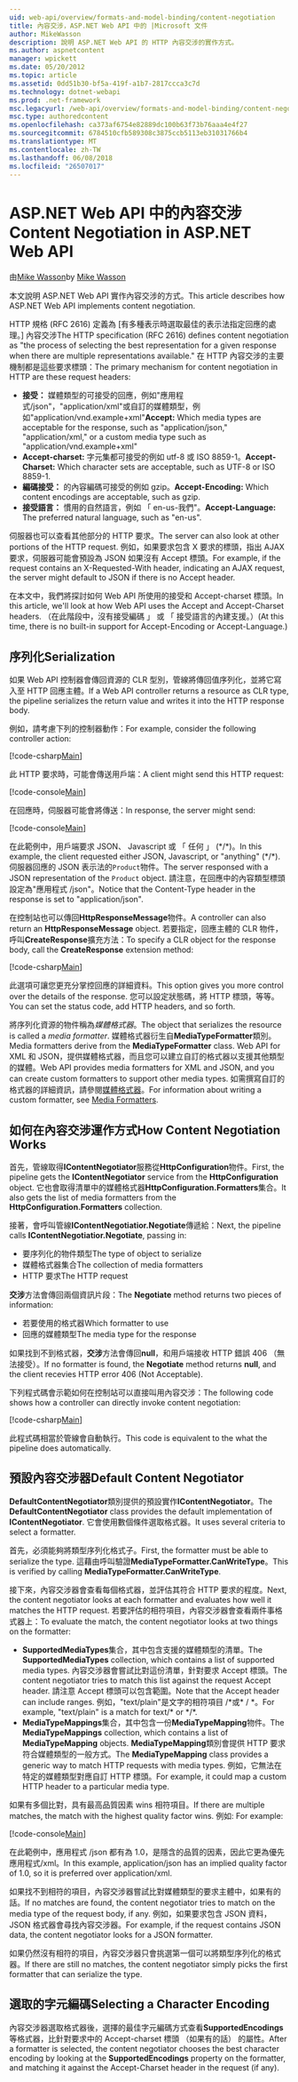 ```yaml
---
uid: web-api/overview/formats-and-model-binding/content-negotiation
title: 內容交涉，ASP.NET Web API 中的 |Microsoft 文件
author: MikeWasson
description: 說明 ASP.NET Web API 的 HTTP 內容交涉的實作方式。
ms.author: aspnetcontent
manager: wpickett
ms.date: 05/20/2012
ms.topic: article
ms.assetid: 0dd51b30-bf5a-419f-a1b7-2817ccca3c7d
ms.technology: dotnet-webapi
ms.prod: .net-framework
msc.legacyurl: /web-api/overview/formats-and-model-binding/content-negotiation
msc.type: authoredcontent
ms.openlocfilehash: ca373af6754e82889dc100b63f73b76aaa4e4f27
ms.sourcegitcommit: 6784510cfb589308c3875ccb5113eb31031766b4
ms.translationtype: MT
ms.contentlocale: zh-TW
ms.lasthandoff: 06/08/2018
ms.locfileid: "26507017"
---
```

<a name="content-negotiation-in-aspnet-web-api"></a><span data-ttu-id="be172-103">ASP.NET Web API 中的內容交涉</span><span class="sxs-lookup"><span data-stu-id="be172-103">Content Negotiation in ASP.NET Web API</span></span>
====================
<span data-ttu-id="be172-104">由[Mike Wasson](https://github.com/MikeWasson)</span><span class="sxs-lookup"><span data-stu-id="be172-104">by [Mike Wasson](https://github.com/MikeWasson)</span></span>

<span data-ttu-id="be172-105">本文說明 ASP.NET Web API 實作內容交涉的方式。</span><span class="sxs-lookup"><span data-stu-id="be172-105">This article describes how ASP.NET Web API implements content negotiation.</span></span>

<span data-ttu-id="be172-106">HTTP 規格 (RFC 2616) 定義為 [有多種表示時選取最佳的表示法指定回應的處理。] 內容交涉</span><span class="sxs-lookup"><span data-stu-id="be172-106">The HTTP specification (RFC 2616) defines content negotiation as "the process of selecting the best representation for a given response when there are multiple representations available."</span></span> <span data-ttu-id="be172-107">在 HTTP 內容交涉的主要機制都是這些要求標頭：</span><span class="sxs-lookup"><span data-stu-id="be172-107">The primary mechanism for content negotiation in HTTP are these request headers:</span></span>

- <span data-ttu-id="be172-108">**接受：** 媒體類型的可接受的回應，例如"應用程式/json"，"application/xml"或自訂的媒體類型，例如&quot;application/vnd.example+xml&quot;</span><span class="sxs-lookup"><span data-stu-id="be172-108">**Accept:** Which media types are acceptable for the response, such as "application/json," "application/xml," or a custom media type such as &quot;application/vnd.example+xml&quot;</span></span>
- <span data-ttu-id="be172-109">**Accept-charset:** 字元集都可接受的例如 utf-8 或 ISO 8859-1。</span><span class="sxs-lookup"><span data-stu-id="be172-109">**Accept-Charset:** Which character sets are acceptable, such as UTF-8 or ISO 8859-1.</span></span>
- <span data-ttu-id="be172-110">**編碼接受：** 的內容編碼可接受的例如 gzip。</span><span class="sxs-lookup"><span data-stu-id="be172-110">**Accept-Encoding:** Which content encodings are acceptable, such as gzip.</span></span>
- <span data-ttu-id="be172-111">**接受語言：** 慣用的自然語言，例如 「 en-us-我們"。</span><span class="sxs-lookup"><span data-stu-id="be172-111">**Accept-Language:** The preferred natural language, such as "en-us".</span></span>

<span data-ttu-id="be172-112">伺服器也可以查看其他部分的 HTTP 要求。</span><span class="sxs-lookup"><span data-stu-id="be172-112">The server can also look at other portions of the HTTP request.</span></span> <span data-ttu-id="be172-113">例如，如果要求包含 X 要求的標頭，指出 AJAX 要求，伺服器可能會預設為 JSON 如果沒有 Accept 標頭。</span><span class="sxs-lookup"><span data-stu-id="be172-113">For example, if the request contains an X-Requested-With header, indicating an AJAX request, the server might default to JSON if there is no Accept header.</span></span>

<span data-ttu-id="be172-114">在本文中，我們將探討如何 Web API 所使用的接受和 Accept-charset 標頭。</span><span class="sxs-lookup"><span data-stu-id="be172-114">In this article, we'll look at how Web API uses the Accept and Accept-Charset headers.</span></span> <span data-ttu-id="be172-115">（在此階段中，沒有接受編碼 」 或 「 接受語言的內建支援。）</span><span class="sxs-lookup"><span data-stu-id="be172-115">(At this time, there is no built-in support for Accept-Encoding or Accept-Language.)</span></span>

## <a name="serialization"></a><span data-ttu-id="be172-116">序列化</span><span class="sxs-lookup"><span data-stu-id="be172-116">Serialization</span></span>

<span data-ttu-id="be172-117">如果 Web API 控制器會傳回資源的 CLR 型別，管線將傳回值序列化，並將它寫入至 HTTP 回應主體。</span><span class="sxs-lookup"><span data-stu-id="be172-117">If a Web API controller returns a resource as CLR type, the pipeline serializes the return value and writes it into the HTTP response body.</span></span>

<span data-ttu-id="be172-118">例如，請考慮下列的控制器動作：</span><span class="sxs-lookup"><span data-stu-id="be172-118">For example, consider the following controller action:</span></span>

[!code-csharp[Main](content-negotiation/samples/sample1.cs)]

<span data-ttu-id="be172-119">此 HTTP 要求時，可能會傳送用戶端：</span><span class="sxs-lookup"><span data-stu-id="be172-119">A client might send this HTTP request:</span></span>

[!code-console[Main](content-negotiation/samples/sample2.cmd)]

<span data-ttu-id="be172-120">在回應時，伺服器可能會將傳送：</span><span class="sxs-lookup"><span data-stu-id="be172-120">In response, the server might send:</span></span>

[!code-console[Main](content-negotiation/samples/sample3.cmd)]

<span data-ttu-id="be172-121">在此範例中，用戶端要求 JSON、 Javascript 或 「 任何 」 (\*/\*)。</span><span class="sxs-lookup"><span data-stu-id="be172-121">In this example, the client requested either JSON, Javascript, or "anything" (\*/\*).</span></span> <span data-ttu-id="be172-122">伺服器回應的 JSON 表示法的`Product`物件。</span><span class="sxs-lookup"><span data-stu-id="be172-122">The server responsed with a JSON representation of the `Product` object.</span></span> <span data-ttu-id="be172-123">請注意，在回應中的內容類型標頭設定為&quot;應用程式 /json&quot;。</span><span class="sxs-lookup"><span data-stu-id="be172-123">Notice that the Content-Type header in the response is set to &quot;application/json&quot;.</span></span>

<span data-ttu-id="be172-124">在控制站也可以傳回**HttpResponseMessage**物件。</span><span class="sxs-lookup"><span data-stu-id="be172-124">A controller can also return an **HttpResponseMessage** object.</span></span> <span data-ttu-id="be172-125">若要指定，回應主體的 CLR 物件，呼叫**CreateResponse**擴充方法：</span><span class="sxs-lookup"><span data-stu-id="be172-125">To specify a CLR object for the response body, call the **CreateResponse** extension method:</span></span>

[!code-csharp[Main](content-negotiation/samples/sample4.cs)]

<span data-ttu-id="be172-126">此選項可讓您更充分掌控回應的詳細資料。</span><span class="sxs-lookup"><span data-stu-id="be172-126">This option gives you more control over the details of the response.</span></span> <span data-ttu-id="be172-127">您可以設定狀態碼，將 HTTP 標頭，等等。</span><span class="sxs-lookup"><span data-stu-id="be172-127">You can set the status code, add HTTP headers, and so forth.</span></span>

<span data-ttu-id="be172-128">將序列化資源的物件稱為*媒體格式器*。</span><span class="sxs-lookup"><span data-stu-id="be172-128">The object that serializes the resource is called a *media formatter*.</span></span> <span data-ttu-id="be172-129">媒體格式器衍生自**MediaTypeFormatter**類別。</span><span class="sxs-lookup"><span data-stu-id="be172-129">Media formatters derive from the **MediaTypeFormatter** class.</span></span> <span data-ttu-id="be172-130">Web API for XML 和 JSON，提供媒體格式器，而且您可以建立自訂的格式器以支援其他類型的媒體。</span><span class="sxs-lookup"><span data-stu-id="be172-130">Web API provides media formatters for XML and JSON, and you can create custom formatters to support other media types.</span></span> <span data-ttu-id="be172-131">如需撰寫自訂的格式器的詳細資訊，請參閱[媒體格式器](media-formatters.md)。</span><span class="sxs-lookup"><span data-stu-id="be172-131">For information about writing a custom formatter, see [Media Formatters](media-formatters.md).</span></span>

## <a name="how-content-negotiation-works"></a><span data-ttu-id="be172-132">如何在內容交涉運作方式</span><span class="sxs-lookup"><span data-stu-id="be172-132">How Content Negotiation Works</span></span>

<span data-ttu-id="be172-133">首先，管線取得**IContentNegotiator**服務從**HttpConfiguration**物件。</span><span class="sxs-lookup"><span data-stu-id="be172-133">First, the pipeline gets the **IContentNegotiator** service from the **HttpConfiguration** object.</span></span> <span data-ttu-id="be172-134">它也會取得清單中的媒體格式器**HttpConfiguration.Formatters**集合。</span><span class="sxs-lookup"><span data-stu-id="be172-134">It also gets the list of media formatters from the **HttpConfiguration.Formatters** collection.</span></span>

<span data-ttu-id="be172-135">接著，會呼叫管線**IContentNegotiatior.Negotiate**傳遞給：</span><span class="sxs-lookup"><span data-stu-id="be172-135">Next, the pipeline calls **IContentNegotiatior.Negotiate**, passing in:</span></span>

- <span data-ttu-id="be172-136">要序列化的物件類型</span><span class="sxs-lookup"><span data-stu-id="be172-136">The type of object to serialize</span></span>
- <span data-ttu-id="be172-137">媒體格式器集合</span><span class="sxs-lookup"><span data-stu-id="be172-137">The collection of media formatters</span></span>
- <span data-ttu-id="be172-138">HTTP 要求</span><span class="sxs-lookup"><span data-stu-id="be172-138">The HTTP request</span></span>

<span data-ttu-id="be172-139">**交涉**方法會傳回兩個資訊片段：</span><span class="sxs-lookup"><span data-stu-id="be172-139">The **Negotiate** method returns two pieces of information:</span></span>

- <span data-ttu-id="be172-140">若要使用的格式器</span><span class="sxs-lookup"><span data-stu-id="be172-140">Which formatter to use</span></span>
- <span data-ttu-id="be172-141">回應的媒體類型</span><span class="sxs-lookup"><span data-stu-id="be172-141">The media type for the response</span></span>

<span data-ttu-id="be172-142">如果找到不到格式器，**交涉**方法會傳回**null**，和用戶端接收 HTTP 錯誤 406 （無法接受）。</span><span class="sxs-lookup"><span data-stu-id="be172-142">If no formatter is found, the **Negotiate** method returns **null**, and the client recevies HTTP error 406 (Not Acceptable).</span></span>

<span data-ttu-id="be172-143">下列程式碼會示範如何在控制站可以直接叫用內容交涉：</span><span class="sxs-lookup"><span data-stu-id="be172-143">The following code shows how a controller can directly invoke content negotiation:</span></span>

[!code-csharp[Main](content-negotiation/samples/sample5.cs)]

<span data-ttu-id="be172-144">此程式碼相當於管線會自動執行。</span><span class="sxs-lookup"><span data-stu-id="be172-144">This code is equivalent to the what the pipeline does automatically.</span></span>

## <a name="default-content-negotiator"></a><span data-ttu-id="be172-145">預設內容交涉器</span><span class="sxs-lookup"><span data-stu-id="be172-145">Default Content Negotiator</span></span>

<span data-ttu-id="be172-146">**DefaultContentNegotiator**類別提供的預設實作**IContentNegotiator**。</span><span class="sxs-lookup"><span data-stu-id="be172-146">The **DefaultContentNegotiator** class provides the default implementation of **IContentNegotiator**.</span></span> <span data-ttu-id="be172-147">它會使用數個條件選取格式器。</span><span class="sxs-lookup"><span data-stu-id="be172-147">It uses several criteria to select a formatter.</span></span>

<span data-ttu-id="be172-148">首先，必須能夠將類型序列化格式子。</span><span class="sxs-lookup"><span data-stu-id="be172-148">First, the formatter must be able to serialize the type.</span></span> <span data-ttu-id="be172-149">這藉由呼叫驗證**MediaTypeFormatter.CanWriteType**。</span><span class="sxs-lookup"><span data-stu-id="be172-149">This is verified by calling **MediaTypeFormatter.CanWriteType**.</span></span>

<span data-ttu-id="be172-150">接下來，內容交涉器會查看每個格式器，並評估其符合 HTTP 要求的程度。</span><span class="sxs-lookup"><span data-stu-id="be172-150">Next, the content negotiator looks at each formatter and evaluates how well it matches the HTTP request.</span></span> <span data-ttu-id="be172-151">若要評估的相符項目，內容交涉器會查看兩件事格式器上：</span><span class="sxs-lookup"><span data-stu-id="be172-151">To evaluate the match, the content negotiator looks at two things on the formatter:</span></span>

- <span data-ttu-id="be172-152">**SupportedMediaTypes**集合，其中包含支援的媒體類型的清單。</span><span class="sxs-lookup"><span data-stu-id="be172-152">The **SupportedMediaTypes** collection, which contains a list of supported media types.</span></span> <span data-ttu-id="be172-153">內容交涉器會嘗試比對這份清單，針對要求 Accept 標頭。</span><span class="sxs-lookup"><span data-stu-id="be172-153">The content negotiator tries to match this list against the request Accept header.</span></span> <span data-ttu-id="be172-154">請注意 Accept 標頭可以包含範圍。</span><span class="sxs-lookup"><span data-stu-id="be172-154">Note that the Accept header can include ranges.</span></span> <span data-ttu-id="be172-155">例如，"text/plain"是文字的相符項目 /\*或\* / \*。</span><span class="sxs-lookup"><span data-stu-id="be172-155">For example, "text/plain" is a match for text/\* or \*/\*.</span></span>
- <span data-ttu-id="be172-156">**MediaTypeMappings**集合，其中包含一份**MediaTypeMapping**物件。</span><span class="sxs-lookup"><span data-stu-id="be172-156">The **MediaTypeMappings** collection, which contains a list of **MediaTypeMapping** objects.</span></span> <span data-ttu-id="be172-157">**MediaTypeMapping**類別會提供 HTTP 要求符合媒體類型的一般方式。</span><span class="sxs-lookup"><span data-stu-id="be172-157">The **MediaTypeMapping** class provides a generic way to match HTTP requests with media types.</span></span> <span data-ttu-id="be172-158">例如，它無法在特定的媒體類型對應自訂 HTTP 標頭。</span><span class="sxs-lookup"><span data-stu-id="be172-158">For example, it could map a custom HTTP header to a particular media type.</span></span>

<span data-ttu-id="be172-159">如果有多個比對，具有最高品質因素 wins 相符項目。</span><span class="sxs-lookup"><span data-stu-id="be172-159">If there are multiple matches, the match with the highest quality factor wins.</span></span> <span data-ttu-id="be172-160">例如: </span><span class="sxs-lookup"><span data-stu-id="be172-160">For example:</span></span>

[!code-console[Main](content-negotiation/samples/sample6.cmd)]

<span data-ttu-id="be172-161">在此範例中，應用程式 /json 都有為 1.0，是隱含的品質的因素，因此它更為優先應用程式/xml。</span><span class="sxs-lookup"><span data-stu-id="be172-161">In this example, application/json has an implied quality factor of 1.0, so it is preferred over application/xml.</span></span>

<span data-ttu-id="be172-162">如果找不到相符的項目，內容交涉器嘗試比對媒體類型的要求主體中，如果有的話。</span><span class="sxs-lookup"><span data-stu-id="be172-162">If no matches are found, the content negotiator tries to match on the media type of the request body, if any.</span></span> <span data-ttu-id="be172-163">例如，如果要求包含 JSON 資料，JSON 格式器會尋找內容交涉器。</span><span class="sxs-lookup"><span data-stu-id="be172-163">For example, if the request contains JSON data, the content negotiator looks for a JSON formatter.</span></span>

<span data-ttu-id="be172-164">如果仍然沒有相符的項目，內容交涉器只會挑選第一個可以將類型序列化的格式器。</span><span class="sxs-lookup"><span data-stu-id="be172-164">If there are still no matches, the content negotiator simply picks the first formatter that can serialize the type.</span></span>

## <a name="selecting-a-character-encoding"></a><span data-ttu-id="be172-165">選取的字元編碼</span><span class="sxs-lookup"><span data-stu-id="be172-165">Selecting a Character Encoding</span></span>

<span data-ttu-id="be172-166">內容交涉器選取格式器後，選擇的最佳字元編碼方式查看**SupportedEncodings**等格式器，比針對要求中的 Accept-charset 標頭 （如果有的話） 的屬性。</span><span class="sxs-lookup"><span data-stu-id="be172-166">After a formatter is selected, the content negotiator chooses the best character encoding by looking at the **SupportedEncodings** property on the formatter, and matching it against the Accept-Charset header in the request (if any).</span></span>
